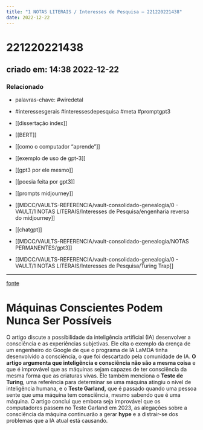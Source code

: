 ```yaml
---
title: "1 NOTAS LITERAIS / Interesses de Pesquisa – 221220221438"
date: 2022-12-22
---
```


# 221220221438
## criado em: 14:38 2022-12-22

### Relacionado
- palavras-chave: #wiredetal 
-  #interessesgerais  #interessesdepesquisa #meta #promptgpt3  

- [[dissertação index]]
- [[BERT]]
- [[como o computador “aprende”]]
- [[exemplo de uso de gpt-3]]
- [[gpt3 por ele mesmo]]
- [[poesia feita por gpt3]]
- [[prompts midjourney]]
- [[MDCC/VAULTS-REFERENCIA/vault-consolidado-genealogia/0 - VAULT/1 NOTAS LITERAIS/Interesses de Pesquisa/engenharia reversa do midjourney]]
- [[chatgpt]]
- [[MDCC/VAULTS-REFERENCIA/vault-consolidado-genealogia/NOTAS PERMANENTES/gpt3]]
- [[MDCC/VAULTS-REFERENCIA/vault-consolidado-genealogia/0 - VAULT/1 NOTAS LITERAIS/Interesses de Pesquisa/Turing Trap]]
---
[fonte](https://www.wired.co.uk/article/intelligence-consciousness-science)

# Máquinas Conscientes Podem Nunca Ser Possíveis

O artigo discute a possibilidade da inteligência artificial (IA) desenvolver a consciência e as experiências subjetivas. Ele cita o exemplo da crença de um engenheiro do Google de que o programa de IA LaMDA tinha desenvolvido a consciência, o que foi descartado pela comunidade de IA. **O artigo argumenta que inteligência e consciência não são a mesma coisa** e que é improvável que as máquinas sejam capazes de ter consciência da mesma forma que as criaturas vivas. Ele também menciona o **Teste de Turing**, uma referência para determinar se uma máquina atingiu o nível de inteligência humana, e o **Teste Garland,** que é passado quando uma pessoa sente que uma máquina tem consciência, mesmo sabendo que é uma máquina. O artigo conclui que embora seja improvável que os computadores passem no Teste Garland em 2023, as alegações sobre a consciência da máquina continuarão a gerar **hype** e a distrair-se dos problemas que a IA atual está causando.